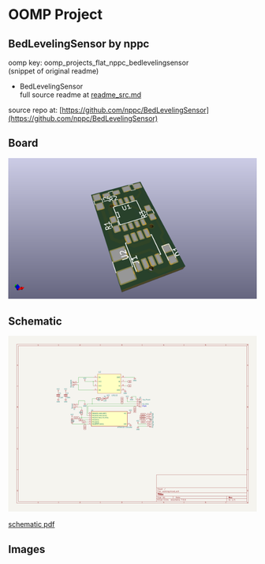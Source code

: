 # OOMP Project  
## BedLevelingSensor  by nppc  
  
oomp key: oomp_projects_flat_nppc_bedlevelingsensor  
(snippet of original readme)  
  
- BedLevelingSensor  
  full source readme at [readme_src.md](readme_src.md)  
  
source repo at: [https://github.com/nppc/BedLevelingSensor](https://github.com/nppc/BedLevelingSensor)  
## Board  
  
[![working_3d.png](working_3d_600.png)](working_3d.png)  
## Schematic  
  
[![working_schematic.png](working_schematic_600.png)](working_schematic.png)  
  
[schematic pdf](working_schematic.pdf)  
## Images  
